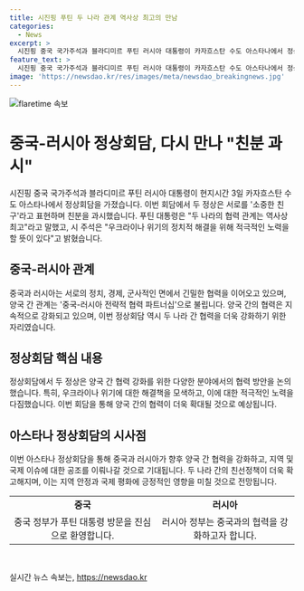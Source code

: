 ```yaml
---
title: 시진핑 푸틴 두 나라 관계 역사상 최고의 만남
categories:
  - News
excerpt: >
  시진핑 중국 국가주석과 블라디미르 푸틴 러시아 대통령이 카자흐스탄 수도 아스타나에서 정상회담을 갖고, 서로를 소중한 친구라고 부르며 친분을 과시했습니다. 푸틴 대통령은 두 나라의 협력 관계는 역사상 최고라고 말했고, 시 주석은 우크라이나 위기의 정치적 해결을 위해 적극적인 노력을 할 뜻이 있다고 전했습니다.
feature_text: >
  시진핑 중국 국가주석과 블라디미르 푸틴 러시아 대통령이 카자흐스탄 수도 아스타나에서 정상회담을 갖고, 서로를 소중한 친구라고 부르며 친분을 과시했습니다. 푸틴 대통령은 두 나라의 협력 관계는 역사상 최고라고 말했고, 시 주석은 우크라이나 위기의 정치적 해결을 위해 적극적인 노력을 할 뜻이 있다고 전했습니다.
image: 'https://newsdao.kr/res/images/meta/newsdao_breakingnews.jpg'
---
```


<p><img src="https://newsdao.kr/res/images/meta/newsdao_breakingnews.jpg" alt="flaretime 속보" /></p>

<h1 data-ke-size="size26">중국-러시아 정상회담, 다시 만나 "친분 과시"</h1>

<p data-ke-size="size16">시진핑 중국 국가주석과 블라디미르 푸틴 러시아 대통령이 현지시간 3일 카자흐스탄 수도 아스타나에서 정상회담을 가졌습니다. 이번 회담에서 두 정상은 서로를 '소중한 친구'라고 표현하며 친분을 과시했습니다. 푸틴 대통령은 "두 나라의 협력 관계는 역사상 최고"라고 말했고, 시 주석은 "우크라이나 위기의 정치적 해결을 위해 적극적인 노력을 할 뜻이 있다"고 밝혔습니다.</p>

<h2 data-ke-size="size26">중국-러시아 관계</h2>

<p data-ke-size="size16">중국과 러시아는 서로의 정치, 경제, 군사적인 면에서 긴밀한 협력을 이어오고 있으며, 양국 간 관계는 '중국-러시아 전략적 협력 파트너십'으로 불립니다. 양국 간의 협력은 지속적으로 강화되고 있으며, 이번 정상회담 역시 두 나라 간 협력을 더욱 강화하기 위한 자리였습니다.</p>

<h2 data-ke-size="size26">정상회담 핵심 내용</h2>

<p data-ke-size="size16">정상회담에서 두 정상은 양국 간 협력 강화를 위한 다양한 분야에서의 협력 방안을 논의했습니다. 특히, 우크라이나 위기에 대한 해결책을 모색하고, 이에 대한 적극적인 노력을 다짐했습니다. 이번 회담을 통해 양국 간의 협력이 더욱 확대될 것으로 예상됩니다.</p>

<h2 data-ke-size="size26">아스타나 정상회담의 시사점</h2>

<p data-ke-size="size16">이번 아스타나 정상회담을 통해 중국과 러시아가 향후 양국 간 협력을 강화하고, 지역 및 국제 이슈에 대한 공조를 이뤄나갈 것으로 기대됩니다. 두 나라 간의 친선정책이 더욱 확고해지며, 이는 지역 안정과 국제 평화에 긍정적인 영향을 미칠 것으로 전망됩니다.</p>

<table>
    <tr>
        <td style="text-align: center; height: 17px;"><b>중국</b></td>
        <td style="text-align: center; height: 17px;"><b>러시아</b></td>
    </tr>
    <tr>
        <td style="text-align: center; height: 17px;">중국 정부가 푸틴 대통령 방문을 진심으로 환영합니다.</td>
        <td style="text-align: center; height: 17px;">러시아 정부는 중국과의 협력을 강화하고자 합니다.</td>
    </tr>
</table>

<p data-ke-size="size16">&nbsp;</p>
실시간 뉴스 속보는, <a href="https://newsdao.kr" rel="dofollow">https://newsdao.kr</a>


